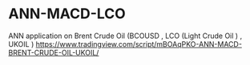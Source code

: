 # ANN-MACD-LCO
ANN application on Brent Crude Oil (BCOUSD , LCO (Light Crude Oil ) , UKOIL )
https://www.tradingview.com/script/mBOAqPKO-ANN-MACD-BRENT-CRUDE-OIL-UKOIL/
